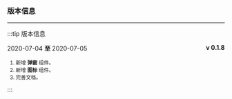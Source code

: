 ### 版本信息
---
:::tip 版本信息
  <p class="logs-version-item">
    <span>2020-07-04  <b>至</b>  2020-07-05</span>
    <b>v 0.1.8</b>
  </p>
  
  <small>
     <ol>
        <li>新增 <b>弹窗</b> 组件。</li>
        <li>新增 <b>图标</b> 组件。</li>
        <li>完善文档。</li>
     </ol>
  </small>   
:::

<style>
    .logs-version-item{
        display: flex;
        justify-content: space-between;
    }
</style>  